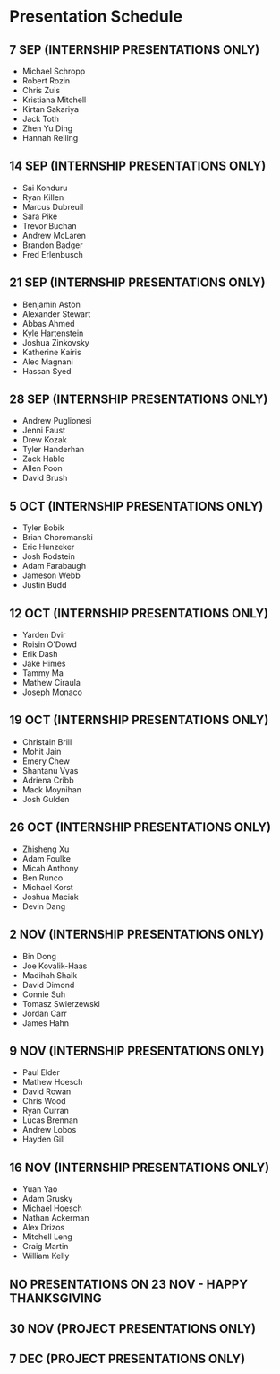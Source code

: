# Presentation Schedule

## 7 SEP (INTERNSHIP PRESENTATIONS ONLY)
- Michael Schropp
- Robert Rozin
- Chris Zuis
- Kristiana Mitchell
- Kirtan Sakariya
- Jack Toth
- Zhen Yu Ding
- Hannah Reiling

## 14 SEP (INTERNSHIP PRESENTATIONS ONLY)
- Sai Konduru
- Ryan Killen
- Marcus Dubreuil
- Sara Pike
- Trevor Buchan
- Andrew McLaren
- Brandon Badger
- Fred Erlenbusch

## 21 SEP (INTERNSHIP PRESENTATIONS ONLY)
- Benjamin Aston
- Alexander Stewart
- Abbas Ahmed
- Kyle Hartenstein
- Joshua Zinkovsky
- Katherine Kairis
- Alec Magnani
- Hassan Syed

## 28 SEP (INTERNSHIP PRESENTATIONS ONLY)
- Andrew Puglionesi
- Jenni Faust
- Drew Kozak
- Tyler Handerhan
- Zack Hable
- Allen Poon
- David Brush

## 5 OCT (INTERNSHIP PRESENTATIONS ONLY)
- Tyler Bobik
- Brian Choromanski
- Eric Hunzeker
- Josh Rodstein
- Adam Farabaugh
- Jameson Webb
- Justin Budd

## 12 OCT (INTERNSHIP PRESENTATIONS ONLY)
- Yarden Dvir
- Roisin O'Dowd
- Erik Dash
- Jake Himes
- Tammy Ma
- Mathew Ciraula
- Joseph Monaco

## 19 OCT (INTERNSHIP PRESENTATIONS ONLY)
- Christain Brill
- Mohit Jain
- Emery Chew
- Shantanu Vyas
- Adriena Cribb
- Mack Moynihan
- Josh Gulden

## 26 OCT (INTERNSHIP PRESENTATIONS ONLY)
- Zhisheng Xu
- Adam Foulke
- Micah Anthony
- Ben Runco
- Michael Korst
- Joshua Maciak
- Devin Dang

## 2 NOV (INTERNSHIP PRESENTATIONS ONLY)
- Bin Dong
- Joe Kovalik-Haas
- Madihah Shaik
- David Dimond
- Connie Suh
- Tomasz Swierzewski
- Jordan Carr
- James Hahn

## 9 NOV (INTERNSHIP PRESENTATIONS ONLY)
- Paul Elder
- Mathew Hoesch
- David Rowan
- Chris Wood
- Ryan Curran
- Lucas Brennan
- Andrew Lobos
- Hayden Gill

## 16 NOV (INTERNSHIP PRESENTATIONS ONLY)
- Yuan Yao
- Adam Grusky
- Michael Hoesch
- Nathan Ackerman
- Alex Drizos
- Mitchell Leng
- Craig Martin
- William Kelly

## NO PRESENTATIONS ON 23 NOV - HAPPY THANKSGIVING

## 30 NOV (PROJECT PRESENTATIONS ONLY)

## 7 DEC (PROJECT PRESENTATIONS ONLY)
